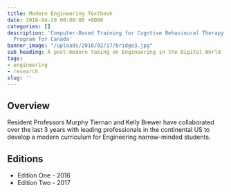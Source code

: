 ```yaml
---
title: Modern Engineering Textbook
date: 2016-04-20 00:00:00 +0000
categories: []
description: 'Computer-Based Training for Cogntive Behavioural Therapy: An Addictions
  Program for Canada'
banner_image: "/uploads/2018/02/17/bridge3.jpg"
sub_heading: A post-modern taking on Engineering in the Digital World
tags:
- engineering
- research
slug: ''
---
```

## Overview

Resident Professors Murphy Tiernan and Kelly Brewer have collaborated over the last 3 years with leading professionals in the continental US to develop a modern curriculum for Engineering narrow-minded students.

## Editions

* Edition One - 2016
* Edition Two - 2017